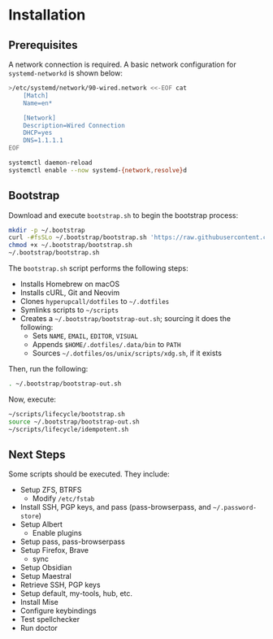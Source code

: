 # Installation

## Prerequisites

A network connection is required. A basic network configuration for `systemd-networkd` is shown below:

```sh
>/etc/systemd/network/90-wired.network <<-EOF cat
	[Match]
	Name=en*

	[Network]
	Description=Wired Connection
	DHCP=yes
	DNS=1.1.1.1
EOF

systemctl daemon-reload
systemctl enable --now systemd-{network,resolve}d
```

## Bootstrap

Download and execute `bootstrap.sh` to begin the bootstrap process:

```sh
mkdir -p ~/.bootstrap
curl -#fsSLo ~/.bootstrap/bootstrap.sh 'https://raw.githubusercontent.com/hyperupcall/dotfiles/trunk/os/unix/bootstrap.sh'
chmod +x ~/.bootstrap/bootstrap.sh
~/.bootstrap/bootstrap.sh
```

The `bootstrap.sh` script performs the following steps:

- Installs Homebrew on macOS
- Installs cURL, Git and Neovim
- Clones `hyperupcall/dotfiles` to `~/.dotfiles`
- Symlinks scripts to `~/scripts`
- Creates a `~/.bootstrap/bootstrap-out.sh`; sourcing it does the following:
  - Sets `NAME`, `EMAIL`, `EDITOR`, `VISUAL`
  - Appends `$HOME/.dotfiles/.data/bin` to `PATH`
  - Sources `~/.dotfiles/os/unix/scripts/xdg.sh`, if it exists

Then, run the following:

```sh
. ~/.bootstrap/bootstrap-out.sh
```

Now, execute:

```sh
~/scripts/lifecycle/bootstrap.sh
source ~/.bootstrap/bootstrap-out.sh
~/scripts/lifecycle/idempotent.sh
```

## Next Steps

Some scripts should be executed. They include:

- Setup ZFS, BTRFS
  - Modify `/etc/fstab`
- Install SSH, PGP keys, and pass (pass-browserpass, and `~/.password-store`)
- Setup Albert
  - Enable plugins
- Setup pass, pass-browserpass
- Setup Firefox, Brave
  - sync
- Setup Obsidian
- Setup Maestral
- Retrieve SSH, PGP keys
- Setup default, my-tools, hub, etc.
- Install Mise
- Configure keybindings
- Test spellchecker
- Run doctor
